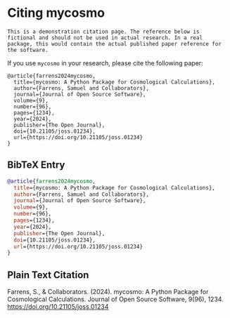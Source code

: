 # Citing mycosmo

```{warning} Demonstration Only
This is a demonstration citation page. The reference below is fictional and should not be used in actual research. In a real package, this would contain the actual published paper reference for the software.
```

If you use `mycosmo` in your research, please cite the following paper:

```
@article{farrens2024mycosmo,
  title={mycosmo: A Python Package for Cosmological Calculations},
  author={Farrens, Samuel and Collaborators},
  journal={Journal of Open Source Software},
  volume={9},
  number={96},
  pages={1234},
  year={2024},
  publisher={The Open Journal},
  doi={10.21105/joss.01234},
  url={https://doi.org/10.21105/joss.01234}
}
```

## BibTeX Entry

```bibtex
@article{farrens2024mycosmo,
  title={mycosmo: A Python Package for Cosmological Calculations},
  author={Farrens, Samuel and Collaborators},
  journal={Journal of Open Source Software},
  volume={9},
  number={96},
  pages={1234},
  year={2024},
  publisher={The Open Journal},
  doi={10.21105/joss.01234},
  url={https://doi.org/10.21105/joss.01234}
}
```

## Plain Text Citation

Farrens, S., & Collaborators. (2024). mycosmo: A Python Package for Cosmological Calculations. Journal of Open Source Software, 9(96), 1234. https://doi.org/10.21105/joss.01234 